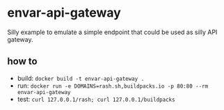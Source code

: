 # envar-api-gateway

Silly example to emulate a simple endpoint that could be used as silly API gateway.

## how to

- build: `docker build -t envar-api-gateway .`
- run: `docker run -e DOMAINS=rash.sh,buildpacks.io -p 80:80 --rm envar-api-gateway`
- test: `curl 127.0.0.1/rash; curl 127.0.0.1/buildpacks`

